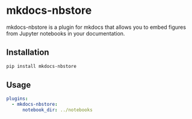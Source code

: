 # mkdocs-nbstore

mkdocs-nbstore is a plugin for mkdocs that allows you
to embed figures from Jupyter notebooks in your documentation.

## Installation

```bash
pip install mkdocs-nbstore
```

## Usage

```yaml
plugins:
  - mkdocs-nbstore:
      notebook_dir: ../notebooks
```